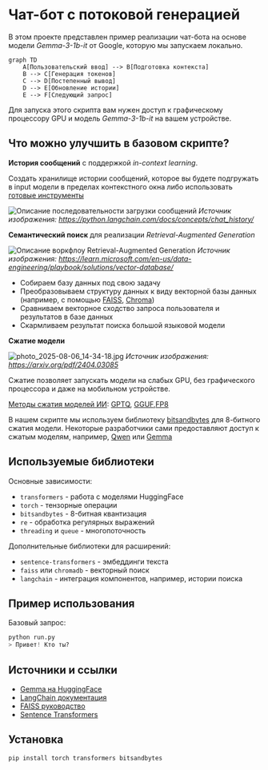 # Чат-бот с потоковой генерацией

В этом проекте представлен пример реализации чат-бота на основе модели *Gemma-3-1b-it* от Google, которую мы запускаем локально. 

```mermaid
graph TD
    A[Пользовательский ввод] --> B[Подготовка контекста]
    B --> C[Генерация токенов]
    C --> D[Постепенный вывод]
    D --> E[Обновление истории]
    E --> F[Следующий запрос]
```

Для запуска этого скрипта вам нужен доступ к графическому процессору GPU и модель *Gemma-3-1b-it* на вашем устройстве.

## Что можно улучшить в базовом скрипте?

**История сообщений** с поддержкой *in-context learning*.

Создать хранилище истории сообщений, которое вы будете подгружать в input модели в пределах контекстного окна либо использовать [готовые инструменты](https://python.langchain.com/docs/concepts/chat_history/)

![Описание последовательности загрузки сообщений](https://python.langchain.com/assets/images/conversation_patterns-0e4c2311b54fae7412f74b1408615432.png)
*Источник изображения: https://python.langchain.com/docs/concepts/chat_history/*

**Семантический поиск** для реализации *Retrieval-Augmented Generation*

![Описание воркфлоу Retrieval-Augmented Generation](https://learn.microsoft.com/en-us/data-engineering/playbook/images/intro_file_processing.png)
*Источник изображения: https://learn.microsoft.com/en-us/data-engineering/playbook/solutions/vector-database/*

- Собираем базу данных под свою задачу
- Преобразовываем структуру данных к виду векторной базы данных (например, с помощью [FAISS](https://ai.meta.com/tools/faiss/), [Chroma](https://docs.trychroma.com/docs/overview/introduction))
- Сравниваем векторное сходство запроса пользователя и результатов в базе данных
- Скармливаем результат поиска большой языковой модели

**Сжатие модели**

![photo_2025-08-06_14-34-18.jpg](data:image/jpeg;base64,/9j/2wCEAAMEBAYFBgYGBgYHBgcGBwgIBwcICAgHCAcIBwgJCQkJCQkJCQkICwoLCAkJCwsLCwkKDAwMCgwLCwwNDA0MDAoBBgoKEA4QDxAQDxMQDxATExIPDxITFA8TDxMPFBUPDxERDw8VExESDxIRExMRFRURExIUExQSEhYWEo6Mjri4/v/CABEIAh0FAAMBEQACEQEDEQH/xAEHAAEAAgIDAQEAAAAAAAAAAAAABgcFCAMECQECAQEAAgMBAQAAAAAAAAAAAAAAAwUBAgQGBxAAAAUEAQMEAgMAAgMAAAAAAwQFBgcAAQIVFBAXMAgWQFARIBITYHCAGJCgEQACAQIGAwEBAQEBAAAAAAABAgMABAUQERJQYBMUIBUwkAagEgABAwEEAwsIBwcEAAMHBQABAAIDEQQSITETQVEQIjJSU2FxgZGhsRQj…iKlNtnCnyUu4L4c49lT5fyj8q7TjF2ebWac+ZYDv0dpJuExbP2zKkBeuqUzTm04O3IC+HOPdKcV8q7TjLcgDabMDgT7pXlGsDknWcRnP2RKbiUKJ/ugCSpZuj+8Q4vDBExYiOab3i6GoDMmWndwfoaWm4P0GBONBlzCLXLoFMgIirhPNpczSD4eDcm4LJ6Vk9KF3Az0TBcx8DMs306YfIP4s3TnIGBEQVBdBhzByPAEnReUgia8Lll0zCuN3Pop/K+PxrtPTHvDOykvaGCTzPXl1RYMbkc+6PGnmt26JEqnh3cqcZ8a7TwFQIEpXuBvwAnO57kSVDgjINkfB14BqA6oGndMf5PnAbl0Tg0uESMs43TP5i6GYMZkoA6oBuj+8Q4NQNydPknJiLwglzgkj7qqsGQkjmsxsZr9KKXOVKJOS5N+DyKN/dH3T+lluSJvKpEhkAO1KZo6AEVyc8P7xX7xRqJPMvDM7lZncompJ5z/AMNH/9k=)
*Источник изображения: https://arxiv.org/pdf/2404.03085*

Сжатие позволяет запускать модели на слабых GPU, без графического процессора и даже на мобильном устройстве.

[Методы сжатия моделей ИИ](https://huggingface.co/docs/transformers/en/quantization/concept_guide): [GPTQ](https://huggingface.co/docs/transformers/en/quantization/gptq), [GGUF](https://huggingface.co/docs/hub/en/gguf),[FP8](https://huggingface.co/docs/transformers/en/quantization/finegrained_fp8)

В нашем скрипте мы используем библиотеку [bitsandbytes](https://github.com/bitsandbytes-foundation/bitsandbytes) для 8-битного сжатия модели. Некоторые разработчики сами предоставляют доступ к сжатым моделям, например, [Qwen](https://huggingface.co/Qwen/Qwen2.5-32B-Instruct-GPTQ-Int4) или [Gemma](https://huggingface.co/google/gemma-3-27b-it-qat-q4_0-gguf)

## Используемые библиотеки

Основные зависимости:
- `transformers` - работа с моделями HuggingFace
- `torch` - тензорные операции
- `bitsandbytes` - 8-битная квантизация
- `re` - обработка регулярных выражений
- `threading` и `queue` - многопоточность

Дополнительные библиотеки для расширений:
- `sentence-transformers` - эмбеддинги текста
- `faiss` или `chromadb` - векторный поиск
- `langchain` - интеграция компонентов, например, истории поиска

## Пример использования

Базовый запрос:

```python
python run.py
> Привет! Кто ты?
```
   
## Источники и ссылки

- [Gemma на HuggingFace](https://huggingface.co/google/gemma-3-1b-it)
- [LangChain документация](https://python.langchain.com/)
- [FAISS руководство](https://github.com/facebookresearch/faiss)
- [Sentence Transformers](https://www.sbert.net/)

## Установка

```bash
pip install torch transformers bitsandbytes
```

